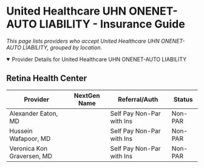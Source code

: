 # United Healthcare UHN ONENET-AUTO LIABILITY - Insurance Guide

*This page lists providers who accept United Healthcare UHN ONENET-AUTO LIABILITY, grouped by location.*

<details open><summary>Provider Details for United Healthcare UHN ONENET-AUTO LIABILITY</summary>

## Retina Health Center

| Provider | NextGen Name | Referral/Auth | Status |
|----------|-------------|--------------|--------|
| Alexander Eaton, MD |  | Self Pay Non-Par with Ins | Non-PAR |
| Hussein Wafapoor, MD |  | Self Pay Non-Par with Ins | Non-PAR |
| Veronica Kon Graversen, MD |  | Self Pay Non-Par with Ins | Non-PAR |

</details>

